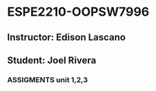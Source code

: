 # ESPE2210-OOPSW7996
## Instructor: Edison Lascano
## Student: Joel Rivera
### ASSIGMENTS unit 1,2,3
